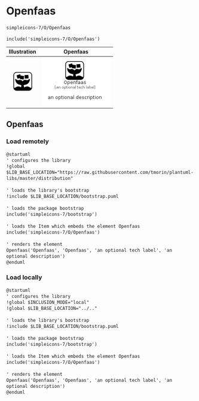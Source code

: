# Openfaas


```text
simpleicons-7/O/Openfaas
```

```text
include('simpleicons-7/O/Openfaas')
```



| Illustration | Openfaas |
| :---: | :---: |
| ![illustration for Illustration](../../simpleicons-7/O/Openfaas.png) | ![illustration for Openfaas](../../simpleicons-7/O/Openfaas.Local.png) |




## Openfaas

### Load remotely
```plantuml
@startuml
' configures the library
!global $LIB_BASE_LOCATION="https://raw.githubusercontent.com/tmorin/plantuml-libs/master/distribution"

' loads the library's bootstrap
!include $LIB_BASE_LOCATION/bootstrap.puml

' loads the package bootstrap
include('simpleicons-7/bootstrap')

' loads the Item which embeds the element Openfaas
include('simpleicons-7/O/Openfaas')

' renders the element
Openfaas('Openfaas', 'Openfaas', 'an optional tech label', 'an optional description')
@enduml
```

### Load locally
```plantuml
@startuml
' configures the library
!global $INCLUSION_MODE="local"
!global $LIB_BASE_LOCATION="../.."

' loads the library's bootstrap
!include $LIB_BASE_LOCATION/bootstrap.puml

' loads the package bootstrap
include('simpleicons-7/bootstrap')

' loads the Item which embeds the element Openfaas
include('simpleicons-7/O/Openfaas')

' renders the element
Openfaas('Openfaas', 'Openfaas', 'an optional tech label', 'an optional description')
@enduml
```

